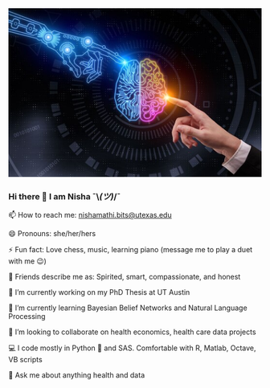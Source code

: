 <img src="https://github.com/nishamathi/pics/blob/main/Connections.jpg?raw=true" alt="banner that says Nisha Kumaraswamy - Team Lead, Health data enthusiast">

### Hi there 👋 I am Nisha ¯\\_(ツ)_/¯ 

<!--
**nishamathi/nishamathi** is a ✨ _special_ ✨ repository because its `README.md` (this file) appears on your GitHub profile.

Here are some ideas to get you started:

- 🤔 I’m looking for help with ...
![alt text](https://github.com/nishamathi/pics/blob/main/Connections.jpg?raw=true)
-->
📫 How to reach me: nishamathi.bits@utexas.edu

😄 Pronouns: she/her/hers

⚡ Fun fact: Love chess, music, learning piano (message me to play a duet with me 😉)

💎 Friends describe me as: Spirited, smart, compassionate, and honest 

🔭 I’m currently working on my PhD Thesis at UT Austin

🌱 I’m currently learning Bayesian Belief Networks and Natural Language Processing

👯 I’m looking to collaborate on health economics, health care data projects

💻 I code mostly in Python 🐍 and SAS. Comfortable with R, Matlab, Octave, VB scripts

💬 Ask me about anything health and data



